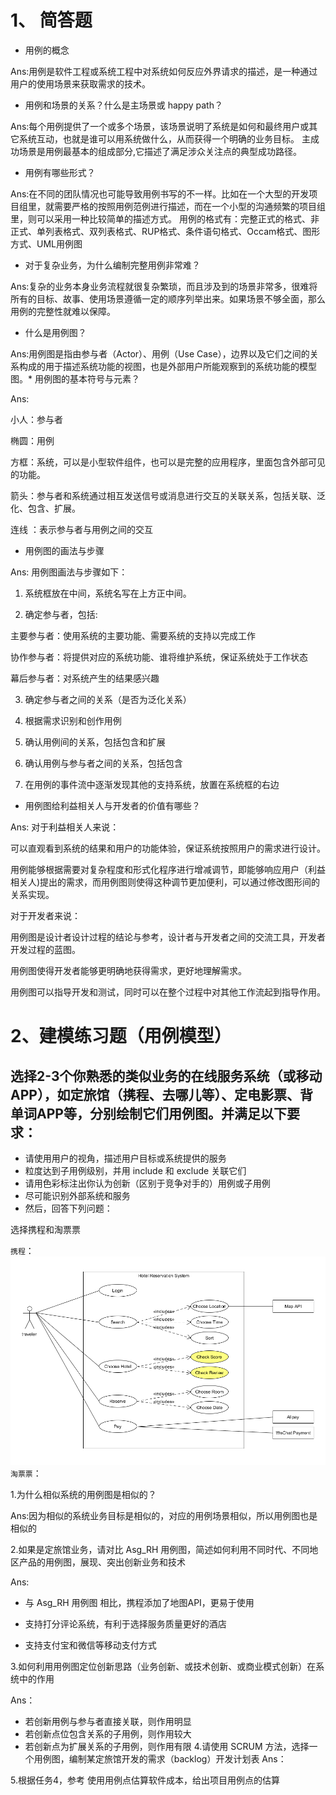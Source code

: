 # 1、 简答题

* 用例的概念

Ans:用例是软件工程或系统工程中对系统如何反应外界请求的描述，是一种通过用户的使用场景来获取需求的技术。


* 用例和场景的关系？什么是主场景或 happy path？

Ans:每个用例提供了一个或多个场景，该场景说明了系统是如何和最终用户或其它系统互动，也就是谁可以用系统做什么，从而获得一个明确的业务目标。
主成功场景是用例最基本的组成部分,它描述了满足涉众关注点的典型成功路径。



* 用例有哪些形式？

Ans:在不同的团队情况也可能导致用例书写的不一样。比如在一个大型的开发项目组里，就需要严格的按照用例范例进行描述，而在一个小型的沟通频繁的项目组里，则可以采用一种比较简单的描述方式。
用例的格式有：完整正式的格式、非正式、单列表格式、双列表格式、RUP格式、条件语句格式、Occam格式、图形方式、UML用例图

* 对于复杂业务，为什么编制完整用例非常难？

Ans:复杂的业务本身业务流程就很复杂繁琐，而且涉及到的场景非常多，很难将所有的目标、故事、使用场景遵循一定的顺序列举出来。如果场景不够全面，那么用例的完整性就难以保障。

* 什么是用例图？

Ans:用例图是指由参与者（Actor）、用例（Use Case），边界以及它们之间的关系构成的用于描述系统功能的视图，也是外部用户所能观察到的系统功能的模型图。* 用例图的基本符号与元素？

Ans:

小人：参与者

椭圆：用例

方框：系统，可以是小型软件组件，也可以是完整的应用程序，里面包含外部可见的功能。

箭头：参与者和系统通过相互发送信号或消息进行交互的关联关系，包括关联、泛化、包含、扩展。

连线 ：表示参与者与用例之间的交互

* 用例图的画法与步骤

Ans:
用例图画法与步骤如下：

1) 系统框放在中间，系统名写在上方正中间。

2) 确定参与者，包括:

主要参与者：使用系统的主要功能、需要系统的支持以完成工作

协作参与者：将提供对应的系统功能、谁将维护系统，保证系统处于工作状态

幕后参与者：对系统产生的结果感兴趣

3) 确定参与者之间的关系（是否为泛化关系）

4) 根据需求识别和创作用例

5) 确认用例间的关系，包括包含和扩展

6) 确认用例与参与者之间的关系，包括包含

7) 在用例的事件流中逐渐发现其他的支持系统，放置在系统框的右边

* 用例图给利益相关人与开发者的价值有哪些？

Ans:
对于利益相关人来说：

可以直观看到系统的结果和用户的功能体验，保证系统按照用户的需求进行设计。

用例能够根据需要对复杂程度和形式化程序进行增减调节，即能够响应用户（利益相关人)提出的需求，而用例图则使得这种调节更加便利，可以通过修改图形间的关系实现。

对于开发者来说：

用例图是设计者设计过程的结论与参考，设计者与开发者之间的交流工具，开发者开发过程的蓝图。

用例图使得开发者能够更明确地获得需求，更好地理解需求。

用例图可以指导开发和测试，同时可以在整个过程中对其他工作流起到指导作用。

# 2、建模练习题（用例模型）

## 选择2-3个你熟悉的类似业务的在线服务系统（或移动 APP），如定旅馆（携程、去哪儿等）、定电影票、背单词APP等，分别绘制它们用例图。并满足以下要求：
* 请使用用户的视角，描述用户目标或系统提供的服务
* 粒度达到子用例级别，并用 include 和 exclude 关联它们
* 请用色彩标注出你认为创新（区别于竞争对手的）用例或子用例
* 尽可能识别外部系统和服务
* 然后，回答下列问题：

选择携程和淘票票

`携程`：
![HotelReservationSystem](HotelReservationSystem.png)
`淘票票`：

1.为什么相似系统的用例图是相似的？

Ans:因为相似的系统业务目标是相似的，对应的用例场景相似，所以用例图也是相似的


2.如果是定旅馆业务，请对比 Asg_RH 用例图，简述如何利用不同时代、不同地区产品的用例图，展现、突出创新业务和技术

Ans:
* 与 Asg_RH 用例图 相比，携程添加了地图API，更易于使用

* 支持打分评论系统，有利于选择服务质量更好的酒店

* 支持支付宝和微信等移动支付方式

3.如何利用用例图定位创新思路（业务创新、或技术创新、或商业模式创新）在系统中的作用

Ans：
* 若创新用例与参与者直接关联，则作用明显
* 若创新点位包含关系的子用例，则作用较大
* 若创新点为扩展关系的子用例，则作用有限
4.请使用 SCRUM 方法，选择一个用例图，编制某定旅馆开发的需求（backlog）开发计划表
Ans：

5.根据任务4，参考 使用用例点估算软件成本，给出项目用例点的估算
